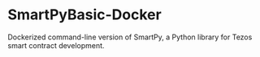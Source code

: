 # SmartPyBasic-Docker
Dockerized command-line version of SmartPy, a Python library for Tezos smart contract development.
